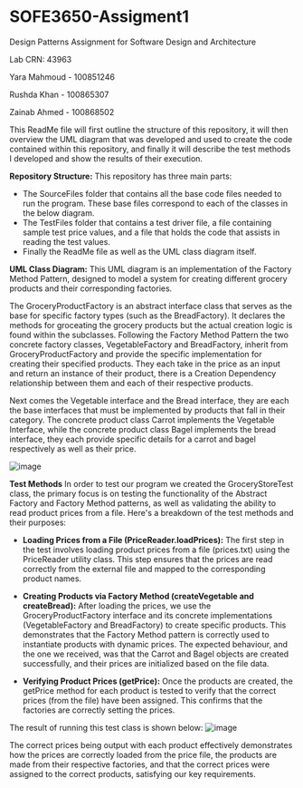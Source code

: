 # SOFE3650-Assigment1
Design Patterns Assignment for Software Design and Architecture

Lab CRN: 43963

Yara Mahmoud - 100851246

Rushda Khan - 100865307

Zainab Ahmed - 100868502

This ReadMe file will first outline the structure of this repository, it will then overview the UML diagram that was developed and used to create the code contained within this repository, and finally it will describe the test methods I developed and show the results of their execution.

**Repository Structure:**
This repository has three main parts:

- The SourceFiles folder that contains all the base code files needed to run the program. These base files correspond to each of the classes in the below diagram.
- The TestFiles folder that contains a test driver file, a file containing sample test price values, and a file that holds the code that assists in reading the test values.
- Finally the ReadMe file as well as the UML class diagram itself.

**UML Class Diagram:**
This UML diagram is an implementation of the Factory Method Pattern, designed to model a system for creating different grocery products and their corresponding factories.

The GroceryProductFactory is an abstract interface class that serves as the base for specific factory types (such as the BreadFactory). It declares the methods for groceating the grocery products but the actual creation logic is found within the subclasses. Following the Factory Method Pattern the two concrete factory classes, VegetableFactory and BreadFactory, inherit from GroceryProductFactory and provide the specific implementation for creating their specified products. They each take in the price as an input and return an instance of their product, there is a Creation Dependency relationship between them and each of their respective products.

Next comes the Vegetable interface and the Bread interface, they are each the base interfaces that must be implemented by products that fall in their category. The concrete product class Carrot implements the Vegetable Interface, while the concrete product class Bagel implements the bread interface, they each provide specific details for a carrot and bagel respectively as well as their price.


![image](https://github.com/user-attachments/assets/56d0ddc8-1840-492c-b8c9-11b3388c557c)


**Test Methods**
In order to test our program we created the GroceryStoreTest class, the primary focus is on testing the functionality of the Abstract Factory and Factory Method patterns, as well as validating the ability to read product prices from a file. Here's a breakdown of the test methods and their purposes:

 - **Loading Prices from a File (PriceReader.loadPrices):** The first step in the test involves loading product prices from a file (prices.txt) using the PriceReader utility class. This step ensures that the prices are read correctly from the external file and mapped to the corresponding product names.
   
 - **Creating Products via Factory Method (createVegetable and createBread):** After loading the prices, we use the GroceryProductFactory interface and its concrete implementations (VegetableFactory and BreadFactory) to create specific products. This demonstrates that the Factory Method pattern is correctly used to instantiate products with dynamic prices. The expected behaviour, and the one we received, was that the Carrot and Bagel objects are created successfully, and their prices are initialized based on the file data.
   
 - **Verifying Product Prices (getPrice):** Once the products are created, the getPrice method for each product is tested to verify that the correct prices (from the file) have been assigned. This confirms that the factories are correctly setting the prices.

The result of running this test class is shown below:
   ![image](https://github.com/user-attachments/assets/c10e72cc-de63-4894-b9ee-64de56cb5b55)

The correct prices being output with each product effectively demonstrates how the prices are correctly loaded from the price file, the products are made from their respective factories, and that the correct prices were assigned to the correct products, satisfying our key requirements.

